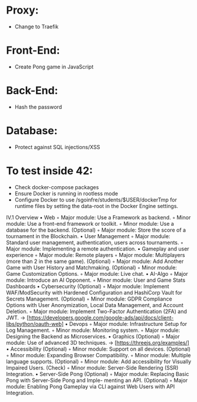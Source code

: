 # Proxy:
- Change to Traefik

# Front-End:
- Create Pong game in JavaScript

# Back-End:
- Hash the password

# Database:
- Protect against SQL injections/XSS

# To test inside 42:
- Check docker-compose packages
- Ensure Docker is running in rootless mode
- Configure Docker to use /sgoinfre/students/$USER/dockerTmp for runtime files by setting the data-root in the Docker Engine settings.

IV.1 Overview
• Web
	◦ Major module: Use a Framework as backend.
	◦ Minor module: Use a front-end framework or toolkit.
	◦ Minor module: Use a database for the backend.
	(Optional) ◦ Major module: Store the score of a tournament in the Blockchain.
• User Management
	◦ Major module: Standard user management, authentication, users across
	tournaments.
	◦ Major module: Implementing a remote authentication.
• Gameplay and user experience
	◦ Major module: Remote players
	◦ Major module: Multiplayers (more than 2 in the same game).
	(Optional) ◦ Major module: Add Another Game with User History and Matchmaking.
	(Optional) ◦ Minor module: Game Customization Options.
	◦ Major module: Live chat.
• AI-Algo
	◦ Major module: Introduce an AI Opponent.
	◦ Minor module: User and Game Stats Dashboards
• Cybersecurity
	(Optional) ◦ Major module: Implement WAF/ModSecurity with Hardened Configuration and HashiCorp Vault for Secrets Management.
	(Optional) ◦ Minor module: GDPR Compliance Options with User Anonymization, Local Data Management, and Account Deletion.
	◦ Major module: Implement Two-Factor Authentication (2FA) and JWT. -> [https://developers.google.com/google-ads/api/docs/client-libs/python/oauth-web]
• Devops
	◦ Major module: Infrastructure Setup for Log Management.
	◦ Minor module: Monitoring system.
	◦ Major module: Designing the Backend as Microservices.
 • Graphics
	(Optional) ◦ Major module: Use of advanced 3D techniques. -> [https://threejs.org/examples/]
• Accessibility
	(Optional) ◦ Minor module: Support on all devices.
	(Optional) ◦ Minor module: Expanding Browser Compatibility.
	◦ Minor module: Multiple language supports.
	(Optional) ◦ Minor module: Add accessibility for Visually Impaired Users.
	(Check) ◦ Minor module: Server-Side Rendering (SSR) Integration.
• Server-Side Pong
	(Optional) ◦ Major module: Replacing Basic Pong with Server-Side Pong and Imple-
	menting an API.
	(Optional) ◦ Major module: Enabling Pong Gameplay via CLI against Web Users with API Integration.
